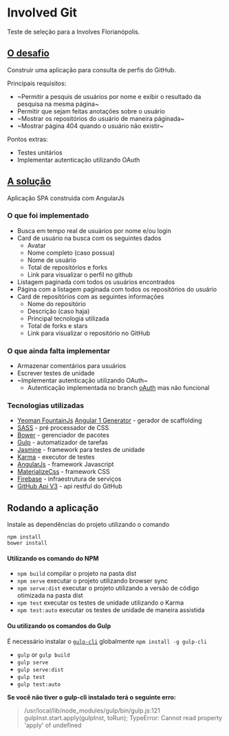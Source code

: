 # Involved Git

Teste de seleção para a Involves Florianópolis.

## [O desafio](https://involved-git.firebaseapp.com/challenge)

Construir uma aplicação para consulta de perfis do GitHub.

Principais requisitos:
 - ~Permitir a pesquis de usuários por nome e exibir o resultado da pesquisa na mesma página~
 - Permitir que sejam feitas anotações sobre o usuário
 - ~Mostrar os repositórios do usuário de maneira páginada~
 - ~Mostrar página 404 quando o usuário não existir~
 
Pontos extras:
 - Testes unitários
 - Implementar autenticação utilizando OAuth 

## [A solução](https://involved-git.firebaseapp.com/solution)

Aplicação SPA construida com AngularJs

### O que foi implementado

 - Busca em tempo real de usuários por nome e/ou login
 - Card de usuário na busca com os seguintes dados
   - Avatar
   - Nome completo (caso possua)
   - Nome de usuário
   - Total de repositórios e forks
   - Link para visualizar o perfil no github
 - Listagem paginada com todos os usuários encontrados
 - Página com a listagem paginada com todos os repositórios do usuário
 - Card de repositórios com as seguintes informações
   - Nome do repositório
   - Descrição (caso haja)
   - Principal tecnologia utilizada
   - Total de forks e stars
   - Link para visualizar o repositório no GitHub
   
### O que ainda falta implementar

 - Armazenar comentários para usuários
 - Escrever testes de unidade
 - ~Implementar autenticação utilizando OAuth~
   - Autenticação implementada no branch [oAuth](https://github.com/PetrusStarken/InvolvedGit/tree/oAuth) mas não funcional

### Tecnologias utilizadas

 - [Yeoman FountainJs][1] [Angular 1 Generator][2] - gerador de scaffolding
 - [SASS][3] - pré processador de CSS
 - [Bower][4] - gerenciador de pacotes
 - [Gulp][5] - automatizador de tarefas
 - [Jasmine][6] - framework para testes de unidade
 - [Karma][7] - executor de testes
 - [AngularJs][8] - framework Javascript
 - [MaterializeCss][9] - framework CSS
 - [Firebase][10] - infraestrutura de serviços
 - [GitHub Api V3][11] - api restful do GitHub
 
 [1]:https://github.com/FountainJS
 [2]:https://github.com/FountainJS/generator-fountain-angular1
 [3]:http://sass-lang.com/
 [4]:https://bower.io/
 [5]:https://gulpjs.com/
 [6]:https://jasmine.github.io/
 [7]:https://karma-runner.github.io
 [8]:https://angularjs.org/
 [9]:http://materializecss.com/
 [10]:https://firebase.google.com/
 [11]:https://developer.github.com/v3/
 
## Rodando a aplicação

Instale as dependências do projeto utilizando o comando

```
npm install
bower install
```

#### Utilizando os comando do NPM

- `npm build` compilar o projeto na pasta dist
- `npm serve` executar o projeto utilizando browser sync
- `npm serve:dist` executar o projeto utilizando a versão de código otimizada na pasta dist
- `npm test` executar os testes de unidade utilizando o Karma
- `npm test:auto` executar os testes de unidade de maneira assistida


#### Ou utilizando os comandos do Gulp

É necessário instalar o [`gulp-cli`](https://www.npmjs.com/package/gulp-cli) globalmente `npm install -g gulp-cli`

- `gulp` or `gulp build`
- `gulp serve`
- `gulp serve:dist`
- `gulp test`
- `gulp test:auto`

**Se você não tiver o gulp-cli instalado terá o seguinte erro:**
> /usr/local/lib/node_modules/gulp/bin/gulp.js:121
    gulpInst.start.apply(gulpInst, toRun);
TypeError: Cannot read property 'apply' of undefined
